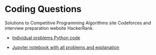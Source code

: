 # Coding Questions

Solutions to Competitive Programming Algorithms site Codeforces and interview preparation website HackerRank.

- [Individual problems Python code](https://github.com/jose-jaen/Coding-Questions/tree/main/Codeforces/Individual%20problems)

- [Jupyter notebook with all problems and explanation](https://nbviewer.org/github/jose-jaen/Codeforces/blob/main/Notebook/Codeforces.ipynb)
